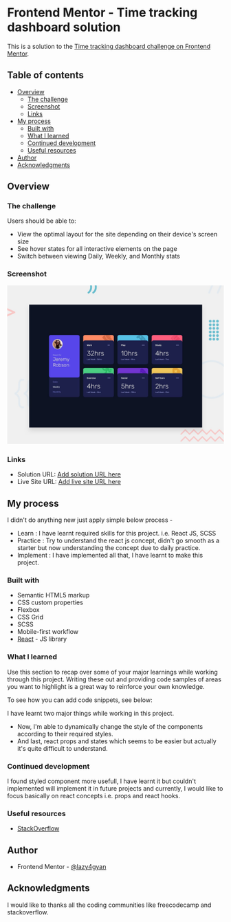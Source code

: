 # Frontend Mentor - Time tracking dashboard solution

This is a solution to the [Time tracking dashboard challenge on Frontend Mentor](./design/desktop-preview.jpg).

## Table of contents

- [Overview](#overview)
  - [The challenge](#the-challenge)
  - [Screenshot](#screenshot)
  - [Links](#links)
- [My process](#my-process)
  - [Built with](#built-with)
  - [What I learned](#what-i-learned)
  - [Continued development](#continued-development)
  - [Useful resources](#useful-resources)
- [Author](#author)
- [Acknowledgments](#acknowledgments)

## Overview

### The challenge

Users should be able to:

- View the optimal layout for the site depending on their device's screen size
- See hover states for all interactive elements on the page
- Switch between viewing Daily, Weekly, and Monthly stats

### Screenshot

![](./design/desktop-preview.jpg)

### Links

- Solution URL: [Add solution URL here](https://github.com/lazy4gyan/Frontendmentor-Projects/tree/main/time-tracking-dashboard-main)
- Live Site URL: [Add live site URL here](https://activity-time-tracking-dashboard.netlify.app/)

## My process

I didn't do anything new just apply simple below process - 
- Learn : I have learnt required skills for this project. i.e. React JS, SCSS 
- Practice : Try to understand the react js concept, didn't go smooth as a starter but now understanding the concept due to daily practice.
- Implement : I have implemented all that, I have learnt to make this project.

### Built with

- Semantic HTML5 markup
- CSS custom properties
- Flexbox
- CSS Grid
- SCSS
- Mobile-first workflow
- [React](https://reactjs.org/) - JS library

### What I learned

Use this section to recap over some of your major learnings while working through this project. Writing these out and providing code samples of areas you want to highlight is a great way to reinforce your own knowledge.

To see how you can add code snippets, see below:

I have learnt two major things while working in this project.
- Now, I'm able to dynamically change the style of the components according to their required styles.
- And last, react props and states which seems to be easier but actually it's quite difficult to understand.

### Continued development

I found styled component more usefull, I have learnt it but couldn't implemented will implement it in future projects and currently, I would like to focus basically on react concepts i.e. props and react hooks.

### Useful resources

- [StackOverflow](https://stackoverflow.com/) 

## Author

- Frontend Mentor - [@lazy4gyan](https://www.frontendmentor.io/profile/lazy4gyan)

## Acknowledgments

I would like to thanks all the coding communities like freecodecamp and stackoverflow.